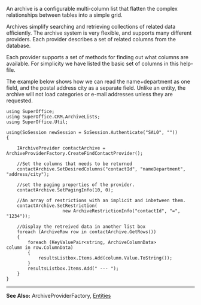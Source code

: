 <properties date="2016-05-10"
SortOrder="10"
/>

An archive is a configurable multi-column list that flatten the complex relationships between tables into a simple grid.

Archives simplify searching and retrieving collections of related data efficiently. The archive system is very flexible, and supports many different providers. Each provider describes a set of related columns from the database.

Each provider supports a set of methods for finding out what columns are available. For simplicity we have listed the basic set of columns in this help-file.

The example below shows how we can read the name+department as one field, and the postal address city as a separate field. Unlike an entity, the archive will not load categories or e-mail addresses unless they are requested.

```
using SuperOffice;
using SuperOffice.CRM.ArchiveLists;
using SuperOffice.Util;
 
using(SoSession newSession = SoSession.Authenticate("SAL0", ""))
{
 
    IArchiveProvider contactArchive =
ArchiveProviderFactory.CreateFindContactProvider();
 
    //Set the columns that needs to be returned
    contactArchive.SetDesiredColumns("contactId", "nameDepartment",
"address/city");
 
    //set the paging properties of the provider.
    contactArchive.SetPagingInfo(10, 0);
 
    //An array of restrictions with an implicit and inbetween them.
    contactArchive.SetRestriction(
                     new ArchiveRestrictionInfo("contactId", "=",
"1234"));
 
    //Display the retreived data in another list box
    foreach (ArchiveRow row in contactArchive.GetRows())
    {
        foreach (KeyValuePair<string, ArchiveColumnData>
column in row.ColumnData)
        {
            resultsListbox.Items.Add(column.Value.ToString());
        }
        resultsListbox.Items.Add(" --- ");
    }
}
```

 

 

------------------------------------------------------------------------

**See Also:** ArchiveProviderFactory, [Entities](../Persistence%20Layers/Entities.htm)
